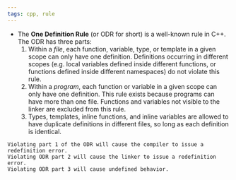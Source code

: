 ```yaml
---
tags: cpp, rule
---
```



- The **One Definition Rule** (or ODR for short) is a well-known rule in C++. The ODR has three parts:
	1. Within a _file_, each function, variable, type, or template in a given scope can only have one definition. Definitions occurring in different scopes (e.g. local variables defined inside different functions, or functions defined inside different namespaces) do not violate this rule.
	2. Within a _program_, each function or variable in a given scope can only have one definition. This rule exists because programs can have more than one file. Functions and variables not visible to the linker are excluded from this rule.
	3. Types, templates, inline functions, and inline variables are allowed to have duplicate definitions in different files, so long as each definition is identical.

```ad-note
Violating part 1 of the ODR will cause the compiler to issue a redefinition error. 
Violating ODR part 2 will cause the linker to issue a redefinition error. 
Violating ODR part 3 will cause undefined behavior.
```